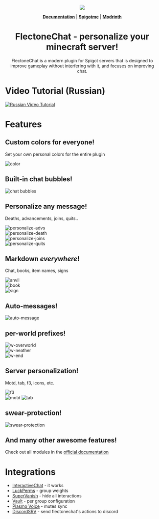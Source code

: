 <p align="center">
 <img src="https://i.imgur.com/odTmiw2.png">
  <div align="center">
    
  **[Documentation](https://chat.flectone.net/docs/)** | **[Spigotmc](https://www.spigotmc.org/resources/flectonechat.89411/)** | **[Modrinth](https://modrinth.com/plugin/flectonechat)**
    
  # FlectoneChat - personalize your minecraft server!

  FlectoneChat is a modern plugin for Spigot servers that is designed to improve gameplay without interfering with it, and
  focuses on improving chat.
  </div>

</p>

# Video Tutorial (Russian)
[![Russian Video Tutorial](https://i.ytimg.com/vi/7_WOJbr51Cg/maxresdefault.jpg)](https://www.youtube.com/watch?v=7_WOJbr51Cg)

# Features

## Custom colors for everyone!

Set your own personal colors for the entire plugin

![color](https://i.imgur.com/BwRjY7a.png)

## Built-in chat bubbles!

![chat bubbles](https://i.imgur.com/fDhqOZz.png)

## Personalize any message!

Deaths, advancements, joins, quits..

![personalize-advs](https://i.imgur.com/KkC5y2D.png)\
![personalize-death](https://i.imgur.com/7yAdjtW.png)\
![personalize-joins](https://i.imgur.com/j7tFPYg.png)\
![personalize-quits](https://i.imgur.com/26MpfPU.png)

## Markdown *everywhere*!

Chat, books, item names, signs


![anvil](https://i.imgur.com/O8uX4fy.png)\
![book](https://i.imgur.com/RESI0Zc.png)\
![sign](https://i.imgur.com/bASmkX5.png)

## Auto-messages!

![auto-message](https://i.imgur.com/QEu7alH.png)

## per-world prefixes!

![w-overworld](https://i.imgur.com/rUOv72q.png)\
![w-neather](https://i.imgur.com/ZV4ITfs.png)\
![w-end](https://i.imgur.com/s4ndpRg.png)

## Server personalization!

Motd, tab, f3, icons, etc.

![f3](https://i.imgur.com/pexsRpl.png)\
![motd](https://i.imgur.com/LTnLCyF.png)
![tab](https://i.imgur.com/xrjgmdq.png)

## swear-protection!

![swear-protection](https://i.imgur.com/X27JKVg.png)

## And many other awesome features!

Check out all modules in the [official documentation](https://chat.flectone.net/docs/)

# Integrations

- [InteractiveChat]() - it works
- [LuckPerms]() - group weights
- [SuperVanish]() - hide all interactions
- [Vault]() - per group configuration
- [Plasmo Voice]() - mutes sync
- [DiscordSRV]() - send flectonechat's actions to discord